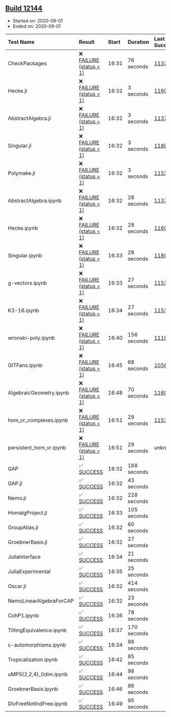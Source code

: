 ## [Build 12144](https://oscarci.mathematik.uni-kl.de/job/oscar/12144/)

* Started on: 2020-09-01
* Ended on: 2020-09-01

| Test Name    | Result | Start | Duration | Last Success | First Failure |
|:-------------|:-------|:------|:---------|:-------------|:--------------|
| CheckPackages | ❌ [FAILURE (status = 1)](https://oscarci.mathematik.uni-kl.de/job/oscar/12144/artifact/logs/build-12144/CheckPackages.log) | 16:31 | 76 seconds | [11376](https://oscarci.mathematik.uni-kl.de/job/oscar/11376/) | [11377](https://oscarci.mathematik.uni-kl.de/job/oscar/11377/) |
| Hecke.jl | ❌ [FAILURE (status = 1)](https://oscarci.mathematik.uni-kl.de/job/oscar/12144/artifact/logs/build-12144/Hecke.jl.log) | 16:32 | 3 seconds | [11602](https://oscarci.mathematik.uni-kl.de/job/oscar/11602/) | [11603](https://oscarci.mathematik.uni-kl.de/job/oscar/11603/) |
| AbstractAlgebra.jl | ❌ [FAILURE (status = 1)](https://oscarci.mathematik.uni-kl.de/job/oscar/12144/artifact/logs/build-12144/AbstractAlgebra.jl.log) | 16:32 | 3 seconds | [11376](https://oscarci.mathematik.uni-kl.de/job/oscar/11376/) | [11377](https://oscarci.mathematik.uni-kl.de/job/oscar/11377/) |
| Singular.jl | ❌ [FAILURE (status = 1)](https://oscarci.mathematik.uni-kl.de/job/oscar/12144/artifact/logs/build-12144/Singular.jl.log) | 16:32 | 3 seconds | [11893](https://oscarci.mathematik.uni-kl.de/job/oscar/11893/) | [11894](https://oscarci.mathematik.uni-kl.de/job/oscar/11894/) |
| Polymake.jl | ❌ [FAILURE (status = 1)](https://oscarci.mathematik.uni-kl.de/job/oscar/12144/artifact/logs/build-12144/Polymake.jl.log) | 16:32 | 3 seconds | [11532](https://oscarci.mathematik.uni-kl.de/job/oscar/11532/) | [11533](https://oscarci.mathematik.uni-kl.de/job/oscar/11533/) |
| AbstractAlgebra.ipynb | ❌ [FAILURE (status = 1)](https://oscarci.mathematik.uni-kl.de/job/oscar/12144/artifact/logs/build-12144/AbstractAlgebra.ipynb.log) | 16:32 | 28 seconds | [11376](https://oscarci.mathematik.uni-kl.de/job/oscar/11376/) | [11377](https://oscarci.mathematik.uni-kl.de/job/oscar/11377/) |
| Hecke.ipynb | ❌ [FAILURE (status = 1)](https://oscarci.mathematik.uni-kl.de/job/oscar/12144/artifact/logs/build-12144/Hecke.ipynb.log) | 16:32 | 28 seconds | [11602](https://oscarci.mathematik.uni-kl.de/job/oscar/11602/) | [11603](https://oscarci.mathematik.uni-kl.de/job/oscar/11603/) |
| Singular.ipynb | ❌ [FAILURE (status = 1)](https://oscarci.mathematik.uni-kl.de/job/oscar/12144/artifact/logs/build-12144/Singular.ipynb.log) | 16:33 | 28 seconds | [11893](https://oscarci.mathematik.uni-kl.de/job/oscar/11893/) | [11894](https://oscarci.mathematik.uni-kl.de/job/oscar/11894/) |
| g-vectors.ipynb | ❌ [FAILURE (status = 1)](https://oscarci.mathematik.uni-kl.de/job/oscar/12144/artifact/logs/build-12144/g-vectors.ipynb.log) | 16:33 | 27 seconds | [11532](https://oscarci.mathematik.uni-kl.de/job/oscar/11532/) | [11533](https://oscarci.mathematik.uni-kl.de/job/oscar/11533/) |
| K3-16.ipynb | ❌ [FAILURE (status = 1)](https://oscarci.mathematik.uni-kl.de/job/oscar/12144/artifact/logs/build-12144/K3-16.ipynb.log) | 16:34 | 27 seconds | [11532](https://oscarci.mathematik.uni-kl.de/job/oscar/11532/) | [11533](https://oscarci.mathematik.uni-kl.de/job/oscar/11533/) |
| wronski-poly.ipynb | ❌ [FAILURE (status = 1)](https://oscarci.mathematik.uni-kl.de/job/oscar/12144/artifact/logs/build-12144/wronski-poly.ipynb.log) | 16:40 | 156 seconds | [11192](https://oscarci.mathematik.uni-kl.de/job/oscar/11192/) | [11193](https://oscarci.mathematik.uni-kl.de/job/oscar/11193/) |
| GITFans.ipynb | ❌ [FAILURE (status = 1)](https://oscarci.mathematik.uni-kl.de/job/oscar/12144/artifact/logs/build-12144/GITFans.ipynb.log) | 16:45 | 68 seconds | [10566](https://oscarci.mathematik.uni-kl.de/job/oscar/10566/) | [10567](https://oscarci.mathematik.uni-kl.de/job/oscar/10567/) |
| AlgebraicGeometry.ipynb | ❌ [FAILURE (status = 1)](https://oscarci.mathematik.uni-kl.de/job/oscar/12144/artifact/logs/build-12144/AlgebraicGeometry.ipynb.log) | 16:48 | 70 seconds | [11602](https://oscarci.mathematik.uni-kl.de/job/oscar/11602/) | [11603](https://oscarci.mathematik.uni-kl.de/job/oscar/11603/) |
| hom_vr_complexes.ipynb | ❌ [FAILURE (status = 1)](https://oscarci.mathematik.uni-kl.de/job/oscar/12144/artifact/logs/build-12144/hom_vr_complexes.ipynb.log) | 16:51 | 29 seconds | [11532](https://oscarci.mathematik.uni-kl.de/job/oscar/11532/) | [11533](https://oscarci.mathematik.uni-kl.de/job/oscar/11533/) |
| persistent_hom_vr.ipynb | ❌ [FAILURE (status = 1)](https://oscarci.mathematik.uni-kl.de/job/oscar/12144/artifact/logs/build-12144/persistent_hom_vr.ipynb.log) | 16:51 | 29 seconds | unknown | unknown |
| GAP | ✅ [SUCCESS](https://oscarci.mathematik.uni-kl.de/job/oscar/12144/artifact/logs/build-12144/GAP.log) | 16:32 | 168 seconds |  |  |
| GAP.jl | ✅ [SUCCESS](https://oscarci.mathematik.uni-kl.de/job/oscar/12144/artifact/logs/build-12144/GAP.jl.log) | 16:32 | 43 seconds |  |  |
| Nemo.jl | ✅ [SUCCESS](https://oscarci.mathematik.uni-kl.de/job/oscar/12144/artifact/logs/build-12144/Nemo.jl.log) | 16:32 | 228 seconds |  |  |
| HomalgProject.jl | ✅ [SUCCESS](https://oscarci.mathematik.uni-kl.de/job/oscar/12144/artifact/logs/build-12144/HomalgProject.jl.log) | 16:33 | 105 seconds |  |  |
| GroupAtlas.jl | ✅ [SUCCESS](https://oscarci.mathematik.uni-kl.de/job/oscar/12144/artifact/logs/build-12144/GroupAtlas.jl.log) | 16:32 | 60 seconds |  |  |
| GroebnerBasis.jl | ✅ [SUCCESS](https://oscarci.mathematik.uni-kl.de/job/oscar/12144/artifact/logs/build-12144/GroebnerBasis.jl.log) | 16:32 | 27 seconds |  |  |
| JuliaInterface | ✅ [SUCCESS](https://oscarci.mathematik.uni-kl.de/job/oscar/12144/artifact/logs/build-12144/JuliaInterface.log) | 16:34 | 21 seconds |  |  |
| JuliaExperimental | ✅ [SUCCESS](https://oscarci.mathematik.uni-kl.de/job/oscar/12144/artifact/logs/build-12144/JuliaExperimental.log) | 16:35 | 25 seconds |  |  |
| Oscar.jl | ✅ [SUCCESS](https://oscarci.mathematik.uni-kl.de/job/oscar/12144/artifact/logs/build-12144/Oscar.jl.log) | 16:32 | 414 seconds |  |  |
| NemoLinearAlgebraForCAP | ✅ [SUCCESS](https://oscarci.mathematik.uni-kl.de/job/oscar/12144/artifact/logs/build-12144/NemoLinearAlgebraForCAP.log) | 16:32 | 23 seconds |  |  |
| CohP1.ipynb | ✅ [SUCCESS](https://oscarci.mathematik.uni-kl.de/job/oscar/12144/artifact/logs/build-12144/CohP1.ipynb.log) | 16:36 | 78 seconds |  |  |
| TiltingEquivalence.ipynb | ✅ [SUCCESS](https://oscarci.mathematik.uni-kl.de/job/oscar/12144/artifact/logs/build-12144/TiltingEquivalence.ipynb.log) | 16:37 | 170 seconds |  |  |
| c-automorphisms.ipynb | ✅ [SUCCESS](https://oscarci.mathematik.uni-kl.de/job/oscar/12144/artifact/logs/build-12144/c-automorphisms.ipynb.log) | 16:34 | 86 seconds |  |  |
| Tropicalization.ipynb | ✅ [SUCCESS](https://oscarci.mathematik.uni-kl.de/job/oscar/12144/artifact/logs/build-12144/Tropicalization.ipynb.log) | 16:42 | 85 seconds |  |  |
| uMPS(2,2,4)_0dim.ipynb | ✅ [SUCCESS](https://oscarci.mathematik.uni-kl.de/job/oscar/12144/artifact/logs/build-12144/uMPS-2-2-4-_0dim.ipynb.log) | 16:44 | 98 seconds |  |  |
| GroebnerBasis.ipynb | ✅ [SUCCESS](https://oscarci.mathematik.uni-kl.de/job/oscar/12144/artifact/logs/build-12144/GroebnerBasis.ipynb.log) | 16:46 | 86 seconds |  |  |
| DivFreeNotIndFree.ipynb | ✅ [SUCCESS](https://oscarci.mathematik.uni-kl.de/job/oscar/12144/artifact/logs/build-12144/DivFreeNotIndFree.ipynb.log) | 16:49 | 95 seconds |  |  |
